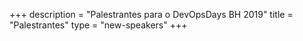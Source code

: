 +++
description = "Palestrantes para o DevOpsDays BH 2019"
title = "Palestrantes"
type = "new-speakers"
+++